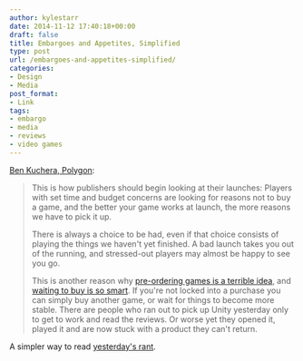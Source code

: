```yaml
---
author: kylestarr
date: 2014-11-12 17:40:18+00:00
draft: false
title: Embargoes and Appetites, Simplified
type: post
url: /embargoes-and-appetites-simplified/
categories:
- Design
- Media
post_format:
- Link
tags:
- embargo
- media
- reviews
- video games
---
```


[Ben Kuchera, Polygon](http://www.polygon.com/2014/11/12/7204429/assassins-creed-unity-launch-driveclub):


<blockquote>This is how publishers should begin looking at their launches: Players with set time and budget concerns are looking for reasons not to buy a game, and the better your game works at launch, the more reasons we have to pick it up.

There is always a choice to be had, even if that choice consists of playing the things we haven't yet finished. A bad launch takes you out of the running, and stressed-out players may almost be happy to see you go.

This is another reason why [pre-ordering games is a terrible idea](http://www.polygon.com/2014/7/10/5887425/aliens-isolation-ripley-preorder-exclusive-no), and [waiting to buy is so smart](http://www.polygon.com/2014/8/20/6049157/Diablo-3-new-releases-wait-patience). If you're not locked into a purchase you can simply buy another game, or wait for things to become more stable. There are people who ran out to pick up Unity yesterday only to get to work and read the reviews. Or worse yet  they opened it, played it and are now stuck with a product they can't return.</blockquote>


A simpler way to read [yesterday's rant](https://www.zerocounts.net/2014/11/11/embargoes-and-appetites/).
